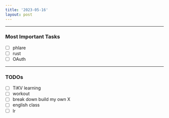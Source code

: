 ```yaml
---
title: '2023-05-16'
layout: post
---
```


---

### Most Important Tasks

- [ ] phlare
- [ ] rust
- [ ] OAuth

---

### TODOs

- [ ] TiKV learning
- [ ] workout
- [ ] break down build my own X
- [ ] english class
- [ ] lr
